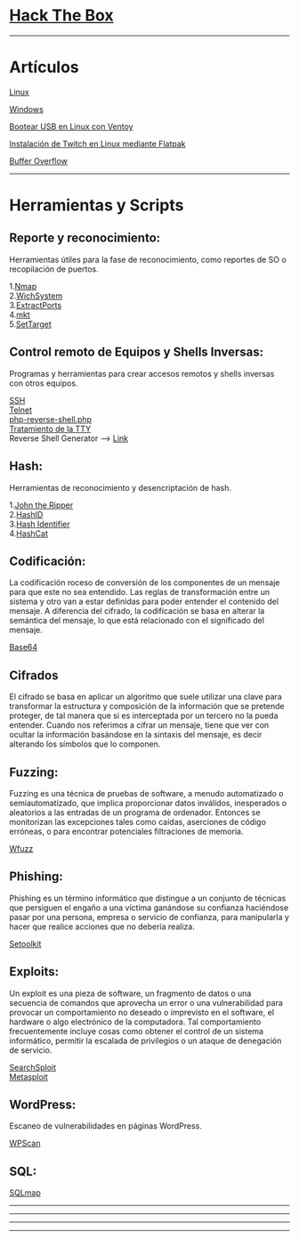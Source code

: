 
# [Hack The Box](./Web/HTB.html)

---

# Artículos  

[Linux](./Web/Linux/Linux.html)

[Windows](./Web/Windows/Windows.html)

[Bootear USB en Linux con Ventoy](./Web/Linux/Programas_para_Linux/Ventoy.html)

[Instalación de Twitch en Linux mediante Flatpak](./Web/Linux/GnomeTwitch.html)

[Buffer Overflow](./Web/Articulos/BufferOverflow.html)    
  
---    

# Herramientas y Scripts 

## Reporte y reconocimiento:
Herramientas útiles para la fase de reconocimiento, como reportes de SO o recopilación de puertos.

1.[Nmap](../Web/Herramientas_y_Scripts/Nmap.html)     
2.[WichSystem](./Web/Herramientas_y_Scripts/WichSystem.html)    
3.[ExtractPorts](./Web/Herramientas_y_Scripts/ExtractPorts.html)    
4.[mkt](./Web/Herramientas_y_Scripts/mkt.html)       
5.[SetTarget](./Web/Linux/ZSH/Settarget.html)  

## Control remoto de Equipos y Shells Inversas:
Programas y herramientas para crear accesos remotos y shells inversas con otros equipos.

[SSH](./Web/Articulos/SSH.html)  
[Telnet](./Web/Articulos/Telnet.html)  
[php-reverse-shell.php](./Web/Herramientas_y_Scripts/php-reverse-shell.html)  
[Tratamiento de la TTY](./Web/Articulos/tratamientoTTY.html)  
Reverse Shell Generator -->  [Link](https://www.revshells.com/) 

## Hash:
Herramientas de reconocimiento y desencriptación de hash.

1.[John the Ripper](./Web/Herramientas_y_Scripts/john_the_ripper.html)    
2.[HashID](./Web/Herramientas_y_Scripts/HashId.html)    
3.[Hash Identifier](./Web/Herramientas_y_Scripts/Hash-Identifier.html)    
4.[HashCat](./Web/Herramientas_y_Scripts/HashCat.html)

## Codificación:
La codificación roceso de conversión de los componentes de un mensaje para que este no sea entendido. Las reglas de transformación entre un sistema y otro van a estar
definidas para poder entender el contenido del mensaje. A diferencia del cifrado, la codificación se basa en alterar la semántica del mensaje, lo que está relacionado
con el significado del mensaje.

[Base64](./Web/Articulos/base64.html)

## Cifrados
El cifrado se basa en aplicar un algoritmo que suele utilizar una clave para transformar la estructura y composición de la información que se pretende proteger, de tal 
manera que si es interceptada por un tercero no la pueda entender. Cuando nos referimos a cifrar un mensaje, tiene que ver con ocultar la información basándose en la
sintaxis del mensaje, es decir alterando los símbolos que lo componen.

## Fuzzing:
Fuzzing es una técnica de pruebas de software, a menudo automatizado o semiautomatizado, que implica proporcionar datos inválidos, inesperados o
aleatorios a las entradas de un programa de ordenador. Entonces se monitorizan las excepciones tales como caídas, aserciones de código erróneas, o
para encontrar potenciales filtraciones de memoria.

[Wfuzz](./Web/Herramientas_y_Scripts/Wfuzz.html)

## Phishing:
Phishing es un término informático que distingue a un conjunto de técnicas que persiguen el engaño a una víctima ganándose su confianza haciéndose
pasar por una persona, empresa o servicio de confianza, para manipularla y hacer que realice acciones que no debería realiza.

[Setoolkit](./Web/Herramientas_y_Scripts/Setoolkit.html)

## Exploits:

Un exploit es una pieza de software, un fragmento de datos o una secuencia de comandos que aprovecha un error o una vulnerabilidad para provocar
un comportamiento no deseado o imprevisto en el software, el hardware o algo electrónico de la computadora. Tal comportamiento frecuentemente
incluye cosas como obtener el control de un sistema informático, permitir la escalada de privilegios o un ataque de denegación de servicio.

[SearchSploit](./Web/Herramientas_y_Scripts/searchSploit.html)  
[Metasploit](./Web/Herramientas_y_Scripts/Metasploit.html)

## WordPress:
Escaneo de vulnerabilidades en páginas WordPress.

[WPScan](./Web/Herramientas_y_Scripts/WPScan.html)

## SQL: 

[SQLmap](./Web/Herramientas_y_Scripts/SQLmap.html)

---
---
  
    
<html lang="en">
<head>
  
</head>
<body>

<script src="https://utteranc.es/client.js"
    repo="F1r0x/gestion-comentarios"
    issue-term="pathname"
    theme="github-light"
    crossorigin="anonymous"
    async>
</script>
          
    
  </body>
</html>
  
  
---
---
